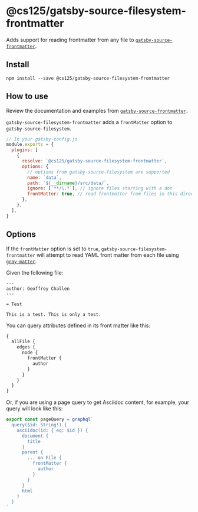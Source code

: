 # @cs125/gatsby-source-filesystem-frontmatter

Adds support for reading frontmatter from any file to
[`gatsby-source-frontmatter`](https://www.gatsbyjs.org/packages/gatsby-source-filesystem/).

## Install

`npm install --save @cs125/gatsby-source-filesystem-frontmatter`

## How to use

Review the documentation and examples from
[`gatsby-source-frontmatter`](https://www.gatsbyjs.org/packages/gatsby-source-filesystem/).

`gatsby-source-filesystem-frontmatter` adds a `frontMatter` option to
`gatsby-source-filesystem`.

```javascript
// In your gatsby-config.js
module.exports = {
  plugins: [
    {
      resolve: `@cs125/gatsby-source-filesystem-frontmatter`,
      options: {
        // options from gatsby-source-filesystem are supported
        name: `data`,
        path: `${__dirname}/src/data/`,
        ignore: [`**/\.*`], // ignore files starting with a dot
        frontMatter: true, // read frontmatter from files in this directory
      },
    },
  ],
}
```

## Options

If the `frontMatter` option is set to `true`,
`gatsby-source-filesystem-frontmatter` will attempt to read YAML front matter
from each file using [`gray-matter`](https://www.npmjs.com/package/gray-matter).

Given the following file:

```asciidoc
---
author: Geoffrey Challen
---

= Test

This is a test. This is only a test.
```

You can query attributes defined in its front matter like this:

```graphql
{
  allFile {
    edges {
      node {
        frontMatter {
          author
        }
      }
    }
  }
}
```

Or, if you are using a page query to get Asciidoc content, for example, your
query will look like this:

```js
export const pageQuery = graphql`
  query($id: String!) {
    asciidoc(id: { eq: $id }) {
      document {
        title
      }
      parent {
        ... on File {
          frontMatter {
            author
          }
        }
      }
      html
    }
  }
`
```
